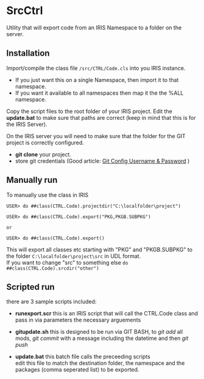 # SrcCtrl
Utility that will export code from an IRIS Namespace to a folder on the server.

## Installation

Import/compile the class file `/src/CTRL/Code.cls` into you IRIS instance.
  * If you just want this on a single Namespace, then import it to that namespace. 
  * If you want it available to all namespaces then map it the the %ALL namespace.
  
Copy the script files to the root folder of your IRIS project. Edit the **update.bat** to make sure that paths are correct (keep in mind that this is for the IRIS Server).

On the IRIS server you will need to make sure that the folder for the GIT project is correctly configured.
  * **git clone** your project. 
  * store git credentials (Good article: <a href="https://www.shellhacks.com/git-config-username-password-store-credentials" target="_blank">Git Config Username & Password</a> )

## Manually run

To manually use the class in IRIS
```
USER> do ##class(CTRL.Code).projectdir("C:\localfolder\project")

USER> do ##class(CTRL.Code).export("PKG,PKGB.SUBPKG")

or 

USER> do ##class(CTRL.Code).export()

```
   This will export all classes etc starting with "PKG" and "PKGB.SUBPKG" to the folder `C:\localfolder\project\src` in UDL format.  
   If you want to change "src" to something else `do ##class(CTRL.Code).srcdir("other")`
   
## Scripted run

there are 3 sample scripts included:
  * **runexport.scr** this is an IRIS script that will call the CTRL.Code class and pass in via parameters the necessary arguements  
  
  * **gitupdate.sh** this is designed to be run via GIT BASH, to _git add_ all mods, _git commit_ with a message including the datetime and then _git push_  
  
  * **update.bat** this batch file calls the preceeding scripts  
    edit this file to match the destination folder, the namespace and the packages (comma seperated list) to be exported.
    

